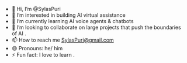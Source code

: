 - 👋 Hi, I’m @SylasPuri
- 👀 I’m interested in building AI virtual assistance 
- 🌱 I’m currently learning AI voice agents & chatbots 
- 💞️ I’m looking to collaborate on large projects  that push the boundaries of AI .
- 📫 How to reach me SylasPuri@gmail.com 
- 😄 Pronouns: he/ him 
- ⚡ Fun fact: I love to learn . 

<!---
SylasPuri/SylasPuri is a ✨ special ✨ repository because its `README.md` (this file) appears on your GitHub profile.
You can click the Preview link to take a look at your changes.
--->
